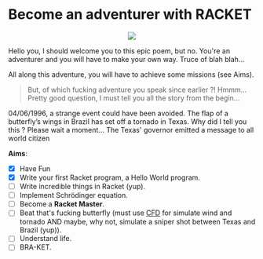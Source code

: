 # Become an adventurer with **RACKET**

<p align="center">
  <img src="http://img.over-blog-kiwi.com/1/21/78/63/20160328/ob_1cccaf_extrait-indiana-jones-and-the-raiders.jpg">
</p>

Hello you, I should welcome you to this epic poem, but no. You're an adventurer and you will have to make your own way.
Truce of blah blah...

All along this adventure, you will have to achieve some missions (see Aims). 
> But, of which fucking adventure you speak since earlier ?!
Hmmm... Pretty good question, I must tell you all the story from the begin...

04/06/1996, a strange event could have been avoided. The flap of a butterfly’s wings in Brazil has set off a tornado in Texas. Why did I tell you this ? Please wait a moment...
The Texas' governor emitted a message to all world citizen

**Aims**:

- [x] Have Fun
- [x] Write your first Racket program, a Hello World program.
- [ ] Write incredible things in Racket (yup).
- [ ] Implement Schrödinger equation.
- [ ] Become a **Racket Master**.
- [ ] Beat that's fucking butterfly (must use [CFD](https://en.wikipedia.org/wiki/Computational_fluid_dynamics) for simulate wind and tornado AND maybe, why not, simulate a sniper shot between Texas and Brazil (yup)).
- [ ] Understand life.
- [ ] BRA-KET.
